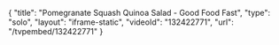 {
    "title": "Pomegranate Squash Quinoa Salad - Good Food Fast",
    "type": "solo",
    "layout": "iframe-static",
    "videoId": "132422771",
    "url": "\/tvpembed\/132422771"
}